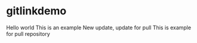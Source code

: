 # gitlinkdemo
Hello world
This is an example
New update, update for pull 
This is example for pull repository
